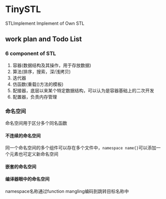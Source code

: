 # TinySTL
STLImplement
Implement of Own STL
## work plan and Todo List
### 6 component of STL
1. 容器(数据结构及其操作，用于存放数据)
2. 算法(排序，搜索，深/浅拷贝)
3. 迭代器
4. 仿函数(重载()方法的模板)
5. 配接器，底层以来某个特定数据结构，可以认为是容器基础上的二次开发
6. 配置器，负责内存管理

### 命名空间
命名空间用于区分多个同名函数
#### 不连续的命名空间
同一个命名空间的多个组件可以存在多个文件中，`namespace name{}`可以添加一个元素也可定义新命名空间
#### 嵌套的命名空间
#### 编译器眼中的命名空间
namespace名称通过function mangling编码到跳转目标名称中
